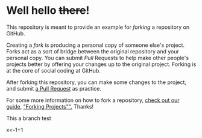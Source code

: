 # Well hello ~~there~~!
This repository is meant to provide an example for *forking* a repository on GitHub.

Creating a *fork* is producing a personal copy of someone else's project. Forks act as a sort of bridge between the original repository and your personal copy. You can submit *Pull* Requests to help make other people's projects better by offering your changes up to the original project. Forking is at the core of social coding at GitHub.

After forking this repository, you can make some changes to the project, and submit [a Pull Request]() as practice.

For some more information on how to fork a repository, [check out our guide](), ["Forking Projects"".]() Thanks!

This a branch test

x<-1+1 


